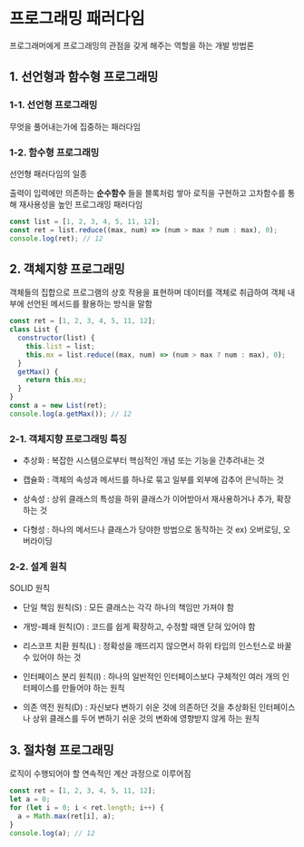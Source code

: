# 프로그래밍 패러다임

프로그래머에게 프로그래밍의 관점을 갖게 해주는 역할을 하는 개발 방법론

## 1. 선언형과 함수형 프로그래밍

### 1-1. 선언형 프로그래밍

무엇을 풀어내는가에 집중하는 패러다임

### 1-2. 함수형 프로그래밍

선언형 패러다임의 일종

출력이 입력에만 의존하는 **순수함수** 들을 블록처럼 쌓아 로직을 구현하고 고차함수를 통해 재사용성을 높인 프로그래밍 패러다임

```js
const list = [1, 2, 3, 4, 5, 11, 12];
const ret = list.reduce((max, num) => (num > max ? num : max), 0);
console.log(ret); // 12
```

## 2. 객체지향 프로그래밍

객체들의 집합으로 프로그램의 상호 작용을 표현하며 데이터를 객체로 취급하여 객체 내부에 선언된 메서드를 활용하는 방식을 말함

```js
const ret = [1, 2, 3, 4, 5, 11, 12];
class List {
  constructor(list) {
    this.list = list;
    this.mx = list.reduce((max, num) => (num > max ? num : max), 0);
  }
  getMax() {
    return this.mx;
  }
}
const a = new List(ret);
console.log(a.getMax()); // 12
```

### 2-1. 객체지향 프로그래밍 특징

- 추상화 : 복잡한 시스템으로부터 핵심적인 개념 또는 기능을 간추려내는 것

- 캡슐화 : 객체의 속성과 메서드를 하나로 묶고 일부를 외부에 감추어 은닉하는 것

- 상속성 : 상위 클래스의 특성을 하위 클래스가 이어받아서 재사용하거나 추가, 확장하는 것

- 다형성 : 하나의 메서드나 클래스가 당야한 방법으로 동작하는 것 ex) 오버로딩, 오버라이딩

### 2-2. 설계 원칙

SOLID 원칙

- 단일 책임 원칙(S) : 모든 클래스는 각각 하나의 책임만 가져야 함

- 개방-폐쇄 원칙(O) : 코드를 쉽게 확장하고, 수정할 때엔 닫혀 있어야 함

- 리스코프 치환 원칙(L) : 정확성을 깨뜨리지 않으면서 하위 타입의 인스턴스로 바꿀 수 있어야 하는 것

- 인터페이스 분리 원칙(I) : 하나의 일반적인 인터페이스보다 구체적인 여러 개의 인터페이스를 만들어야 하는 원칙

- 의존 역전 원칙(D) : 자신보다 변하기 쉬운 것에 의존하던 것을 추상화된 인터페이스나 상위 클래스를 두어 변하기 쉬운 것의 변화에 영향받지 않게 하는 원칙

## 3. 절차형 프로그래밍

로직이 수행되어야 할 연속적인 계산 과정으로 이루어짐

```js
const ret = [1, 2, 3, 4, 5, 11, 12];
let a = 0;
for (let i = 0; i < ret.length; i++) {
  a = Math.max(ret[i], a);
}
console.log(a); // 12
```
